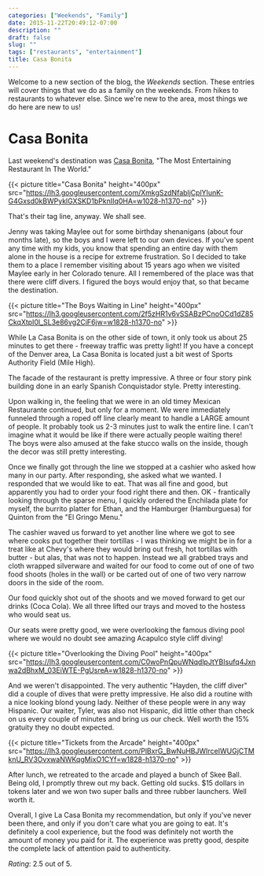 ```yaml
---
categories: ["Weekends", "Family"]
date: 2015-11-22T20:49:12-07:00
description: ""
draft: false
slug: ""
tags: ["restaurants", "entertainment"]
title: Casa Bonita
---
```


Welcome to a new section of the blog, the *Weekends* section. These entries
will cover things that we do as a family on the weekends. From hikes to
restaurants to whatever else. Since we're new to the area, most things we do
here are new to us!

# Casa Bonita

Last weekend's destination was [Casa Bonita](http://www.casabonitadenver.com/),
"The Most Entertaining Restaurant In The World."

{{< picture title="Casa Bonita" height="400px" src="https://lh3.googleusercontent.com/XmkgSzdNfabljCplYIunK-G4Gxsd0kBWPyklGXSKD1bPknIIq0HA=w1028-h1370-no" >}}

That's their tag line, anyway. We shall see.

Jenny was taking Maylee out for some birthday shenanigans (about four months
late), so the boys and I were left to our own devices. If you've spent any time
with my kids, you know that spending an entire day with them alone in the house
is a recipe for extreme frustration. So I decided to take them to a place I
remember visiting about 15 years ago when we visited Maylee early in her
Colorado tenure. All I remembered of the place was that there were cliff
divers. I figured the boys would enjoy that, so that became the destination.

{{< picture title="The Boys Waiting in Line" height="400px" src="https://lh3.googleusercontent.com/2f5zHR1v6vSSABzPCnoOCd1dZ85CkqXtpI0l_SL3e86vg2CiF6jw=w1828-h1370-no" >}}

While La Casa Bonita is on the other side of town, it only took us about 25
minutes to get there - freeway traffic was pretty light! If you have a concept
of the Denver area, La Casa Bonita is located just a bit west of Sports
Authority Field (Mile High).

The facade of the restaurant is pretty impressive. A three or four story
pink building done in an early Spanish Conquistador style. Pretty interesting.

Upon walking in, the feeling that we were in an old timey Mexican Restaurante
continued, but only for a moment. We were immediately funneled through a roped
off line clearly meant to handle a LARGE amount of people. It probably took us
2-3 minutes just to walk the entire line. I can't imagine what it would be like
if there were actually people waiting there! The boys were also amused at the
fake stucco walls on the inside, though the decor was still pretty interesting.

Once we finally got through the line we stopped at a cashier who asked how many
in our party. After responding, she asked what we wanted. I responded that
we would like to eat. That was all fine and good, but apparently you had to
order your food right there and then. OK - frantically looking through the
sparse menu, I quickly ordered the Enchilada plate for myself, the burrito
platter for Ethan, and the Hamburger (Hamburguesa) for Quinton from the
"El Gringo Menu."

The cashier waved us forward to yet another line where we got to see where
cooks put together their tortillas - I was thinking we might be in for a treat
like at Chevy's where they would bring out fresh, hot tortillas with butter -
but alas, that was not to happen. Instead we all grabbed trays and cloth wrapped
silverware and waited for our food to come out of one of two food shoots
(holes in the wall) or be carted out of one of two very narrow doors in the
side of the room.

Our food quickly shot out of the shoots and we moved forward to get our
drinks (Coca Cola). We all three lifted our trays and moved to the hostess
who would seat us.

Our seats were pretty good, we were overlooking the famous diving pool where
we would no doubt see amazing Acapulco style cliff diving!

{{< picture title="Overlooking the Diving Pool" height="400px" src="https://lh3.googleusercontent.com/C0woPnQpuWNqdlpJtYBIsufq4Jxnwa2dBhxM_03EiWTE-PgUsreA=w1828-h1370-no" >}}

And we weren't disappointed. The very authentic "Hayden, the cliff diver" did
a couple of dives that were pretty impressive. He also did a routine with a
nice looking blond young lady. Neither of these people were in any way Hispanic.
Our waiter, Tyler, was also not Hispanic, did little other than check on us
every couple of minutes and bring us our check. Well worth the 15% gratuity
they no doubt expected.

{{< picture title="Tickets from the Arcade" height="400px" src="https://lh3.googleusercontent.com/PlBxrG_BwNuHBJWIrceIWUGjCTMknU_RV3OvxwaNWKqgMixO1CYf=w1828-h1370-no" >}}

After lunch, we retreated to the arcade and played a bunch of Skee Ball. Being
old, I promptly threw out my back. Getting old sucks. $15 dollars in tokens
later and we won two super balls and three rubber launchers. Well worth it.

Overall, I give La Casa Bonita my recommendation, but only if you've never
been there, and only if you don't care what you are going to eat. It's definitely
a cool experience, but the food was definitely not worth the amount of money
you paid for it. The experience was pretty good, despite the complete lack
of attention paid to authenticity.

*Rating*: 2.5 out of 5.

